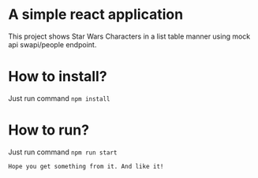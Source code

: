 # A simple react application

This project shows Star Wars Characters in a list table manner using mock api swapi/people endpoint.
# How to install?
Just run command <code>npm install</code>

# How to run?
Just run command <code>npm run start</code>

`Hope you get something from it. And like it!`
